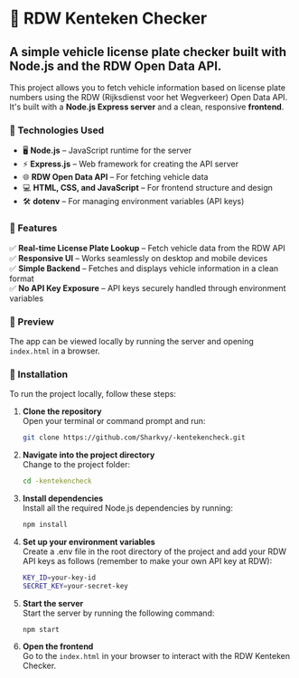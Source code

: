 # 🚗 RDW Kenteken Checker

## A simple vehicle license plate checker built with Node.js and the RDW Open Data API.

This project allows you to fetch vehicle information based on license plate numbers using the RDW (Rijksdienst voor het Wegverkeer) Open Data API. It's built with a **Node.js Express server** and a clean, responsive **frontend**.

### 🔧 Technologies Used
- 🖥️ **Node.js** – JavaScript runtime for the server
- ⚡ **Express.js** – Web framework for creating the API server
- 🌐 **RDW Open Data API** – For fetching vehicle data
- 💻 **HTML, CSS, and JavaScript** – For frontend structure and design
- 🛠️ **dotenv** – For managing environment variables (API keys)

### 🚀 Features
✅ **Real-time License Plate Lookup** – Fetch vehicle data from the RDW API  
✅ **Responsive UI** – Works seamlessly on desktop and mobile devices  
✅ **Simple Backend** – Fetches and displays vehicle information in a clean format  
✅ **No API Key Exposure** – API keys securely handled through environment variables  

### 📸 Preview  
The app can be viewed locally by running the server and opening `index.html` in a browser.  

### 📝 Installation  
To run the project locally, follow these steps:

1. **Clone the repository**  
   Open your terminal or command prompt and run:
   ```bash
   git clone https://github.com/Sharkvy/-kentekencheck.git
2. **Navigate into the project directory**  
   Change to the project folder:
   ```bash
   cd -kentekencheck
3. **Install dependencies**  
   Install all the required Node.js dependencies by running:
   ```bash
   npm install
4. **Set up your environment variables**  
   Create a .env file in the root directory of the project and add your RDW API keys as follows (remember to make your own API key at RDW):
   ```bash
   KEY_ID=your-key-id
   SECRET_KEY=your-secret-key
5. **Start the server**  
   Start the server by running the following command:
   ```bash
   npm start
6. **Open the frontend**  
   Go to the `index.html` in your browser to interact with the RDW Kenteken Checker.




